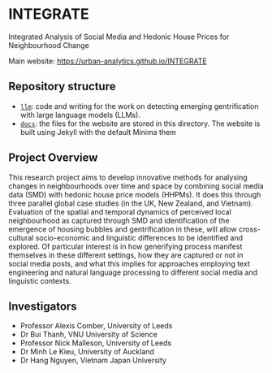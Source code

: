 # INTEGRATE

Integrated Analysis of Social Media and Hedonic House Prices for Neighbourhood Change

Main website: https://urban-analytics.github.io/INTEGRATE

## Repository structure 

 - [`llm`](./llm): code and writing for the work on detecting emerging gentrification with large language models (LLMs).
 - [`docs`](./docs): the files for the website are stored in this directory. The website is built using Jekyll with the default Minima them

## Project Overview

This research project aims to develop innovative methods for analysing changes in
neighbourhoods over time and space by combining social media data (SMD) with hedonic house
price models (HHPMs). It does this through three parallel global case studies (in the UK, New
Zealand, and Vietnam). Evaluation of the spatial and temporal dynamics of perceived local
neighbourhood as captured through SMD and identification of the emergence of housing bubbles
and gentrification in these, will allow cross-cultural socio-economic and linguistic differences to be
identified and explored. Of particular interest is in how generifying process manifest themselves in
these different settings, how they are captured or not in social media posts, and what this implies
for approaches employing text engineering and natural language processing to different social
media and linguistic contexts.


## Investigators

 - Professor Alexis Comber, University of Leeds
 - Dr Bui Thanh, VNU University of Science
 - Professor Nick Malleson, University of Leeds
 - Dr Minh Le Kieu, University of Auckland
 - Dr Hang Nguyen, Vietnam Japan University
